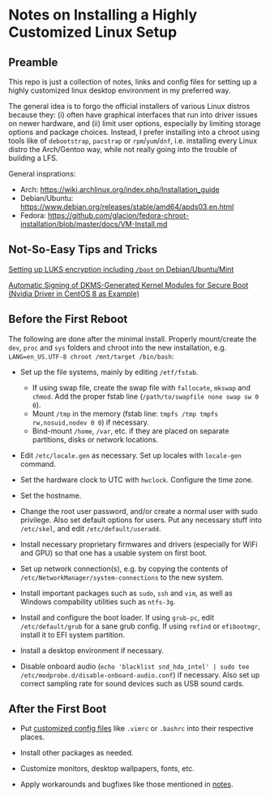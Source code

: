 # Notes on Installing a Highly Customized Linux Setup

## Preamble

This repo is just a collection of notes, links and config files for setting up a highly customized linux desktop environment in my preferred way. 

The general idea is to forgo the official installers of various Linux distros because they: (i) often have graphical interfaces that run into driver issues on newer hardware, and (ii) limit user options, especially by limiting storage options and package choices. Instead, I prefer installing into a chroot using tools like of `debootstrap`, `pacstrap` or `rpm`/`yum`/`dnf`, i.e. installing every Linux distro the Arch/Gentoo way, while not really going into the trouble of building a LFS.

General insprations: 
* Arch: https://wiki.archlinux.org/index.php/Installation_guide
* Debian/Ubuntu: https://www.debian.org/releases/stable/amd64/apds03.en.html
* Fedora: https://github.com/glacion/fedora-chroot-installation/blob/master/docs/VM-Install.md

## Not-So-Easy Tips and Tricks

[Setting up LUKS encryption including `/boot` on Debian/Ubuntu/Mint](https://cryptsetup-team.pages.debian.net/cryptsetup/encrypted-boot.html)

[Automatic Signing of DKMS-Generated Kernel Modules for Secure Boot (Nvidia Driver in CentOS 8 as Example)](https://gist.github.com/lijikun/22be09ec9b178e745758a29c7a147cc9)

## Before the First Reboot

The following are done after the minimal install. Properly mount/create the `dev`, `proc` and `sys` folders and chroot into the new installation, e.g. `LANG=en_US.UTF-8 chroot /mnt/target /bin/bash`:

* Set up the file systems, mainly by editing `/etf/fstab`.
    - If using swap file, create the swap file with `fallocate`, `mkswap` and `chmod`. Add the proper fstab line (`/path/to/swapfile none swap sw 0 0`).
    - Mount `/tmp` in the memory (fstab line: `tmpfs /tmp tmpfs rw,nosuid,nodev 0 0`) if necessary.
    - Bind-mount `/home`, `/var`, etc. if they are placed on separate partitions, disks or network locations. 

* Edit `/etc/locale.gen` as necessary. Set up locales with `locale-gen` command. 

* Set the hardware clock to UTC with `hwclock`. Configure the time zone.

* Set the hostname.

* Change the root user password, and/or create a normal user with sudo privilege. Also set default options for users. Put any necessary stuff into `/etc/skel`, and edit `/etc/default/useradd`.

* Install necessary proprietary firmwares and drivers (especially for WiFi and GPU) so that one has a usable system on first boot. 

* Set up network connection(s), e.g. by copying the contents of `/etc/NetworkManager/system-connections` to the new system.

* Install important packages such as `sudo`, `ssh` and `vim`, as well as Windows compability utilities such as `ntfs-3g`.

* Install and configure the boot loader. If using `grub-pc`, edit `/etc/default/grub` for a sane grub config. If using `refind` or `efibootmgr`, install it to EFI system partition.

* Install a desktop environment if necessary.

* Disable onboard audio (`echo 'blacklist snd_hda_intel' | sudo tee /etc/modprobe.d/disable-onboard-audio.conf`) if necessary. Also set up correct sampling rate for sound devices such as USB sound cards.

## After the First Boot

* Put [customized config files](https://github.com/lijikun/my-linux-setup/tree/master/configfiles) like `.vimrc` or `.bashrc` into their respective places.

* Install other packages as needed.

* Customize monitors, desktop wallpapers, fonts, etc. 

* Apply workarounds and bugfixes like those mentioned in [notes](https://github.com/lijikun/my-linux-setup/tree/master/notes).
